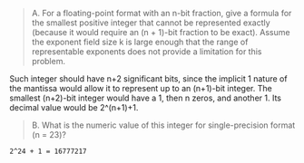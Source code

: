 > A. For a floating-point format with an n-bit fraction, give a formula for the
smallest positive integer that cannot be represented exactly (because it would
require an (n + 1)-bit fraction to be exact). Assume the exponent field size
k is large enough that the range of representable exponents does not provide a
limitation for this problem.

Such integer should have n+2 significant bits, since the implicit 1 nature of
the mantissa would allow it to represent up to an (n+1)-bit integer.
The smallest (n+2)-bit integer would have a 1, then n zeros, and another 1.
Its decimal value would be 2^(n+1)+1.

> B. What is the numeric value of this integer for single-precision format
(n = 23)?

`2^24 + 1 = 16777217`
